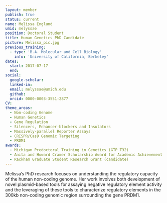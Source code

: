 ```yaml
---
layout: member
publish: true
status: current
name: Melissa Englund
umid: melyssae
position: Doctoral Student 
title: Human Genetics PhD Candidate
picture: Melissa_pic.jpg
previous_training:
  - type: 'B.A. Molecular and Cell Biology'
    info: 'University of California, Berkeley'
dates:
  start: 2017-07-17
  end:
social: 
  google-scholar: 
  linked-in: 
  email: melyssae@umich.edu
  github:
  orcid: 0000-0003-3551-2877
CV: 
theme_areas:
  - Non-coding Genome
  - Human Genetics
  - Gene Regulation
  - Silencers, Enhancer-blockers and Insulators
  - Massively-parallel Reporter Assays
  - CRISPR/Cas9 Genomic Targeting
  - PRDM1
awards:
  - Michigan Predoctoral Training in Genetics (GTP T32)
  - Anita and Howard Cramer Scholarship Award for Academic Achievement
  - Rackham Graduate Student Research Grant (candidate)
---
```


Melissa’s PhD research focuses on understanding the regulatory capacity of the human non-coding genome. Her work involves both development of novel plasmid-based tools for assaying negative regulatory element activity and the leveraging of these tools to characterize regulatory elements in the 300kb non-coding genomic region surrounding the gene PRDM1.

